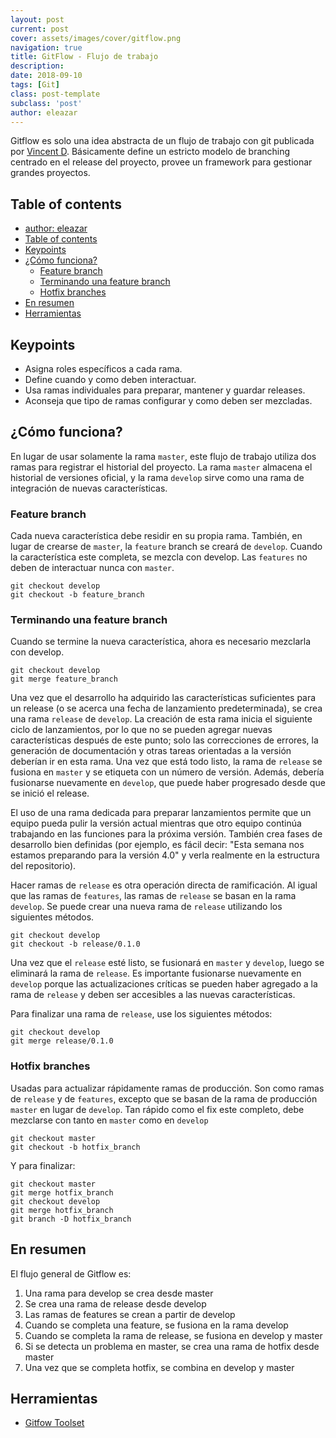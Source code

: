 ```yaml
---
layout: post
current: post
cover: assets/images/cover/gitflow.png
navigation: true
title: GitFlow - Flujo de trabajo
description:
date: 2018-09-10
tags: [Git]
class: post-template
subclass: 'post'
author: eleazar
---
```


Gitflow es solo una idea abstracta de un flujo de trabajo con git publicada por [Vincent D](http://nvie.com/posts/a-successful-git-branching-model/). Básicamente define un estricto modelo de branching centrado en el release del proyecto, provee un framework para gestionar grandes proyectos.

## Table of contents

- [author: eleazar](#author-eleazar)
- [Table of contents](#table-of-contents)
- [Keypoints](#keypoints)
- [¿Cómo funciona?](#%C2%BFc%C3%B3mo-funciona)
  - [Feature branch](#feature-branch)
  - [Terminando una feature branch](#terminando-una-feature-branch)
  - [Hotfix branches](#hotfix-branches)
- [En resumen](#en-resumen)
- [Herramientas](#herramientas)

## Keypoints

- Asigna roles específicos a cada rama.
- Define cuando y como deben interactuar.
- Usa ramas individuales para preparar, mantener y guardar releases.
- Aconseja que tipo de ramas configurar y como deben ser mezcladas.

## ¿Cómo funciona?

En lugar de usar solamente la rama `master`, este flujo de trabajo utiliza dos ramas para registrar el historial del proyecto. La rama `master` almacena el historial de versiones oficial, y la rama `develop` sirve como una rama de integración de nuevas características.

### Feature branch

Cada nueva característica debe residir en su propia rama. También, en lugar de crearse de `master`, la `feature` branch se creará de `develop`. Cuando la característica este completa, se mezcla con develop. Las `features` no deben de interactuar nunca con `master`.

```
git checkout develop
git checkout -b feature_branch
```

### Terminando una feature branch

Cuando se termine la nueva característica, ahora es necesario mezclarla con develop.

```
git checkout develop
git merge feature_branch
```

Una vez que el desarrollo ha adquirido las características suficientes para un release (o se acerca una fecha de lanzamiento predeterminada), se crea una rama `release` de `develop`. La creación de esta rama inicia el siguiente ciclo de lanzamientos, por lo que no se pueden agregar nuevas características después de este punto; solo las correcciones de errores, la generación de documentación y otras tareas orientadas a la versión deberían ir en esta rama. Una vez que está todo listo, la rama de `release` se fusiona en `master` y se etiqueta con un número de versión. Además, debería fusionarse nuevamente en `develop`, que puede haber progresado desde que se inició el release.

El uso de una rama dedicada para preparar lanzamientos permite que un equipo pueda pulir la versión actual mientras que otro equipo continúa trabajando en las funciones para la próxima versión. También crea fases de desarrollo bien definidas (por ejemplo, es fácil decir: "Esta semana nos estamos preparando para la versión 4.0" y verla realmente en la estructura del repositorio).

Hacer ramas de `release` es otra operación directa de ramificación. Al igual que las ramas de `features`, las ramas de `release` se basan en la rama `develop`. Se puede crear una nueva rama de `release` utilizando los siguientes métodos.

```
git checkout develop
git checkout -b release/0.1.0
```

Una vez que el `release` esté listo, se fusionará en `master` y `develop`, luego se eliminará la rama de `release`. Es importante fusionarse nuevamente en `develop` porque las actualizaciones críticas se pueden haber agregado a la rama de `release` y deben ser accesibles a las nuevas características.

Para finalizar una rama de `release`, use los siguientes métodos:

```
git checkout develop
git merge release/0.1.0
```

### Hotfix branches

Usadas para actualizar rápidamente ramas de producción. Son como ramas de `release` y de `features`, excepto que se basan de la rama de producción `master` en lugar de `develop`. Tan rápido como el fix este completo, debe mezclarse con tanto en `master` como en `develop`

```
git checkout master
git checkout -b hotfix_branch
```

Y para finalizar:

```
git checkout master
git merge hotfix_branch
git checkout develop
git merge hotfix_branch
git branch -D hotfix_branch
```

## En resumen

El flujo general de Gitflow es:

1. Una rama para develop se crea desde master
2. Se crea una rama de release desde develop
3. Las ramas de features se crean a partir de develop
4. Cuando se completa una feature, se fusiona en la rama develop
5. Cuando se completa la rama de release, se fusiona en develop y master
6. Si se detecta un problema en master, se crea una rama de hotfix desde master
7. Una vez que se completa hotfix, se combina en develop y master

## Herramientas

- [Gitfow Toolset](https://github.com/nvie/gitflow)
